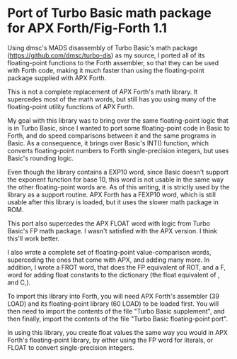 # Port of Turbo Basic math package for APX Forth/Fig-Forth 1.1

Using dmsc's MADS disassembly of Turbo Basic's math package (https://github.com/dmsc/turbo-dis) as my source, I ported all of
its floating-point functions to the Forth assembler, so that they can be used with Forth code, making it much faster than using
the floating-point package supplied with APX Forth.

This is not a complete replacement of APX Forth's math library. It supercedes most of the math words, but still has you using
many of the floating-point utility functions of APX Forth.

My goal with this library was to bring over the same floating-point logic that is in Turbo Basic, since I wanted to port some
floating-point code in Basic to Forth, and do speed comparisons between it and the same programs in Basic. As a consequence,
it brings over Basic's INT() function, which converts floating-point numbers to Forth single-precision integers, but uses
Basic's rounding logic.

Even though the library contains a EXP10 word, since Basic doesn't support the exponent function for base 10, this word is not
usable in the same way the other floating-point words are. As of this writing, it is strictly used by the library as a support
routine. APX Forth has a FEXP10 word, which is still usable after this library is loaded, but it uses the slower math
package in ROM.

This port also supercedes the APX FLOAT word with logic from Turbo Basic's FP math package. I wasn't satisfied with the APX
version. I think this'll work better.

I also wrote a complete set of floating-point value-comparison words, superceding the ones that come with APX, and adding
many more. In addition, I wrote a FROT word, that does the FP equivalent of ROT, and a F, word for adding float constants to
the dictionary (the float equivalent of , and C,).

To import this library into Forth, you will need APX Forth's assembler (39 LOAD) and its floating-point library (60 LOAD)
to be loaded first. You will then need to import the contents of the file "Turbo Basic supplement", and then finally, import
the contents of the file "Turbo Basic floating-point port".

In using this library, you create float values the same way you would in APX Forth's floating-point library, by either using
the FP word for literals, or FLOAT to convert single-precision integers.
